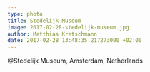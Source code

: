 ```yaml
---
type: photo
title: Stedelijk Museum
image: 2017-02-28-stedelijk-museum.jpg
author: Matthias Kretschmann
date: 2017-02-28 13:48:35.217273000 +02:00
---
```


@Stedelijk Museum, Amsterdam, Netherlands
